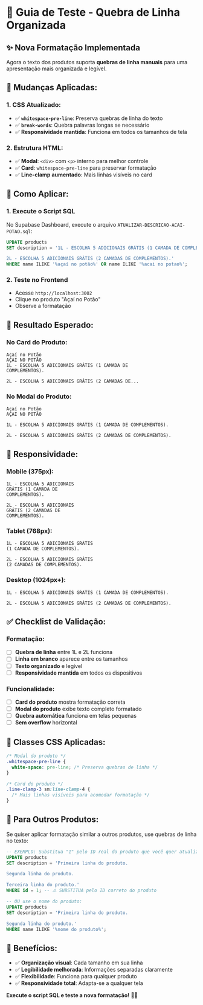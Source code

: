 # 📝 Guia de Teste - Quebra de Linha Organizada

## ✨ **Nova Formatação Implementada**

Agora o texto dos produtos suporta **quebras de linha manuais** para uma apresentação mais organizada e legível.

## 🔧 **Mudanças Aplicadas:**

### **1. CSS Atualizado:**
- ✅ **`whitespace-pre-line`**: Preserva quebras de linha do texto
- ✅ **`break-words`**: Quebra palavras longas se necessário
- ✅ **Responsividade mantida**: Funciona em todos os tamanhos de tela

### **2. Estrutura HTML:**
- ✅ **Modal**: `<div>` com `<p>` interno para melhor controle
- ✅ **Card**: `whitespace-pre-line` para preservar formatação
- ✅ **Line-clamp aumentado**: Mais linhas visíveis no card

## 🚀 **Como Aplicar:**

### **1. Execute o Script SQL**
No Supabase Dashboard, execute o arquivo `ATUALIZAR-DESCRICAO-ACAI-POTAO.sql`:

```sql
UPDATE products 
SET description = '1L - ESCOLHA 5 ADICIONAIS GRÁTIS (1 CAMADA DE COMPLEMENTOS).

2L - ESCOLHA 5 ADICIONAIS GRÁTIS (2 CAMADAS DE COMPLEMENTOS).'
WHERE name ILIKE '%açaí no potão%' OR name ILIKE '%acai no potao%';
```

### **2. Teste no Frontend**
- Acesse `http://localhost:3002`
- Clique no produto "Açaí no Potão"
- Observe a formatação

## 🎯 **Resultado Esperado:**

### **No Card do Produto:**
```
Açaí no Potão
AÇAI NO POTÃO
1L - ESCOLHA 5 ADICIONAIS GRÁTIS (1 CAMADA DE 
COMPLEMENTOS).

2L - ESCOLHA 5 ADICIONAIS GRÁTIS (2 CAMADAS DE...
```

### **No Modal do Produto:**
```
Açaí no Potão
AÇAI NO POTÃO

1L - ESCOLHA 5 ADICIONAIS GRÁTIS (1 CAMADA DE COMPLEMENTOS).

2L - ESCOLHA 5 ADICIONAIS GRÁTIS (2 CAMADAS DE COMPLEMENTOS).
```

## 📱 **Responsividade:**

### **Mobile (375px):**
```
1L - ESCOLHA 5 ADICIONAIS 
GRÁTIS (1 CAMADA DE 
COMPLEMENTOS).

2L - ESCOLHA 5 ADICIONAIS 
GRÁTIS (2 CAMADAS DE 
COMPLEMENTOS).
```

### **Tablet (768px):**
```
1L - ESCOLHA 5 ADICIONAIS GRÁTIS 
(1 CAMADA DE COMPLEMENTOS).

2L - ESCOLHA 5 ADICIONAIS GRÁTIS 
(2 CAMADAS DE COMPLEMENTOS).
```

### **Desktop (1024px+):**
```
1L - ESCOLHA 5 ADICIONAIS GRÁTIS (1 CAMADA DE COMPLEMENTOS).

2L - ESCOLHA 5 ADICIONAIS GRÁTIS (2 CAMADAS DE COMPLEMENTOS).
```

## ✅ **Checklist de Validação:**

### **Formatação:**
- [ ] **Quebra de linha** entre 1L e 2L funciona
- [ ] **Linha em branco** aparece entre os tamanhos
- [ ] **Texto organizado** e legível
- [ ] **Responsividade mantida** em todos os dispositivos

### **Funcionalidade:**
- [ ] **Card do produto** mostra formatação correta
- [ ] **Modal do produto** exibe texto completo formatado
- [ ] **Quebra automática** funciona em telas pequenas
- [ ] **Sem overflow** horizontal

## 🎨 **Classes CSS Aplicadas:**

```css
/* Modal do produto */
.whitespace-pre-line {
  white-space: pre-line; /* Preserva quebras de linha */
}

/* Card do produto */
.line-clamp-3 sm:line-clamp-4 {
  /* Mais linhas visíveis para acomodar formatação */
}
```

## 🚀 **Para Outros Produtos:**

Se quiser aplicar formatação similar a outros produtos, use quebras de linha no texto:

```sql
-- EXEMPLO: Substitua "1" pelo ID real do produto que você quer atualizar
UPDATE products 
SET description = 'Primeira linha do produto.

Segunda linha do produto.

Terceira linha do produto.'
WHERE id = 1; -- ⚠️ SUBSTITUA pelo ID correto do produto

-- OU use o nome do produto:
UPDATE products 
SET description = 'Primeira linha do produto.

Segunda linha do produto.'
WHERE name ILIKE '%nome do produto%';
```

## 🎉 **Benefícios:**

- ✅ **Organização visual**: Cada tamanho em sua linha
- ✅ **Legibilidade melhorada**: Informações separadas claramente
- ✅ **Flexibilidade**: Funciona para qualquer produto
- ✅ **Responsividade total**: Adapta-se a qualquer tela

**Execute o script SQL e teste a nova formatação!** 📝✨ 